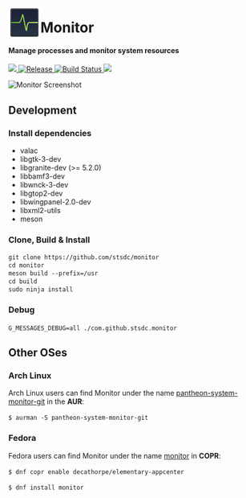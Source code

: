 <p align="center">
    <img align="left" width="64" height="64" src="data/icons/64/com.github.stsdc.monitor.svg">
    <h1 class="rich-diff-level-zero">Monitor</h1>
</p>

<h4 align="left">Manage processes and monitor system resources</h4>

<p align="left">
    <a href="https://paypal.me/stsdc/10">
        <img src="https://img.shields.io/badge/Donate-PayPal-green.svg">
    </a>
    <a href="https://github.com/stsdc/monitor/releases">
        <img src="https://img.shields.io/github/release/stsdc/monitor.svg" alt="Release">
    </a>
    <a href="https://travis-ci.org/stsdc/monitor">
        <img src="https://travis-ci.org/stsdc/monitor.svg?branch=master" alt="Build Status">
    </a>
    <a href="https://github.com/stsdc/monitor/blob/master/LICENSE">
        <img src="https://img.shields.io/github/license/stsdc/monitor.svg">
    </a>
</p>

![Monitor Screenshot](https://github.com/stsdc/monitor/raw/master/data/com.github.stsdc.monitor.screenshot.png)

## Development

### Install dependencies

* valac
* libgtk-3-dev
* libgranite-dev (>= 5.2.0)
* libbamf3-dev
* libwnck-3-dev
* libgtop2-dev
* libwingpanel-2.0-dev
* libxml2-utils
* meson

### Clone, Build & Install

    git clone https://github.com/stsdc/monitor
    cd monitor
    meson build --prefix=/usr
    cd build
    sudo ninja install

### Debug
`G_MESSAGES_DEBUG=all ./com.github.stsdc.monitor`

## Other OSes

### Arch Linux

Arch Linux users can find Monitor under the name [pantheon-system-monitor-git](https://aur.archlinux.org/packages/pantheon-system-monitor-git/) in the **AUR**:

`$ aurman -S pantheon-system-monitor-git`

### Fedora

Fedora users can find Monitor under the name [monitor](https://copr.fedorainfracloud.org/coprs/decathorpe/elementary-appcenter/package/monitor/) in **COPR**:

`$ dnf copr enable decathorpe/elementary-appcenter`

`$ dnf install monitor`
